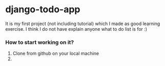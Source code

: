 # django-todo-app

It is my first project (not including tutorial) which I made as good learning exercise. I think I do not have explain anyone what to do list is for :)

### How to start working on it?
 <ol>
    <li>Clone from github on your local machine</li>
    <li></li>
 </ol>